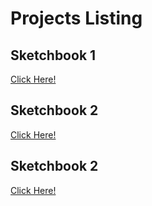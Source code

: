 # Projects Listing

## Sketchbook 1
[Click Here!](./sketch/carClass)

## Sketchbook 2
[Click Here!](./sketch/2/sketch.js)

## Sketchbook 2
[Click Here!](./sketch/3/sketch.js)